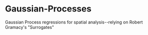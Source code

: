 # Gaussian-Processes
Gaussian Process regressions for spatial analysis--relying on Robert Gramacy's "Surrogates"
